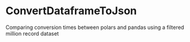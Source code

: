 # ConvertDataframeToJson
Comparing conversion times between polars and pandas using a filtered million record dataset

